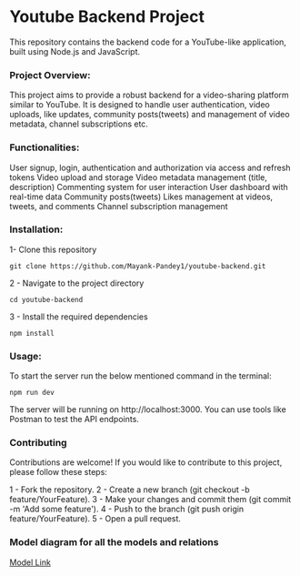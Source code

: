 # Youtube Backend Project
This repository contains the backend code for a YouTube-like application, built using Node.js and JavaScript.

### Project Overview:

This project aims to provide a robust backend for a video-sharing platform similar to YouTube. It is designed to handle user authentication, video uploads, like updates, community posts(tweets) and management of video metadata, channel subscriptions etc.

### Functionalities:

User signup, login, authentication and authorization via access and refresh tokens
Video upload and storage
Video metadata management (title, description)
Commenting system for user interaction
User dashboard with real-time data
Community posts(tweets)
Likes management at videos, tweets, and comments
Channel subscription management

### Installation:

1- Clone this repository

```
git clone https://github.com/Mayank-Pandey1/youtube-backend.git
```
2 - Navigate to the project directory

```
cd youtube-backend
```

3 - Install the required dependencies

```
npm install
```

### Usage:

To start the server run the below mentioned command in the terminal: 

```
npm run dev
```

The server will be running on http://localhost:3000. You can use tools like Postman to test the API endpoints.

### Contributing

Contributions are welcome! If you would like to contribute to this project, please follow these steps:

1 - Fork the repository.
2 - Create a new branch (git checkout -b feature/YourFeature).
3 - Make your changes and commit them (git commit -m 'Add some feature').
4 - Push to the branch (git push origin feature/YourFeature).
5 - Open a pull request.

### Model diagram for all the models and relations
[Model Link](https://app.eraser.io/workspace/k8MVIuzrlmyot2C2Ajxq?origin=share)